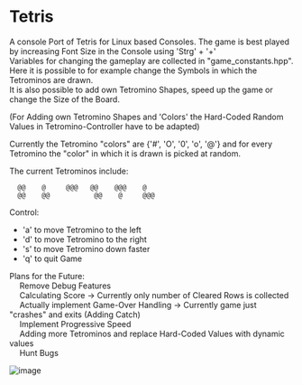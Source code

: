 # Tetris

A console Port of Tetris for Linux based Consoles. The game is best played by increasing Font Size in the Console using 'Strg' + '+'<br>
Variables for changing the gameplay are collected in "game_constants.hpp". Here it is possible to for example change the Symbols in which the Tetrominos are drawn.<br>
It is also possible to add own Tetromino Shapes, speed up the game or change the Size of the Board.

(For Adding own Tetromino Shapes and 'Colors' the Hard-Coded Random Values in Tetromino-Controller have to be adapted)

Currently the Tetromino "colors" are {'#', 'O', '0', 'o', '@'} and for every Tetromino the "color" in which it is drawn is picked at random.

The current Tetrominos include:
    
      @@    @     @@@   @@    @@@    @
      @@    @@           @@    @     @@@
      
Control:
  - 'a' to move Tetromino to the left
  - 'd' to move Tetromino to the right
  - 's' to move Tetromino down faster
  - 'q' to quit Game
  
Plans for the Future:<br>
&emsp; Remove Debug Features<br>
&emsp; Calculating Score -> Currently only number of Cleared Rows is collected<br>
&emsp; Actually implement Game-Over Handling -> Currently game just "crashes" and exits (Adding Catch)<br>
&emsp; Implement Progressive Speed<br>
&emsp; Adding more Tetrominos and replace Hard-Coded Values with dynamic values<br>
&emsp; Hunt Bugs<br>
  
  
![image](https://user-images.githubusercontent.com/117440705/223176607-f4c0c137-4fc9-43ad-8c4c-3f02fe2d616f.png)
